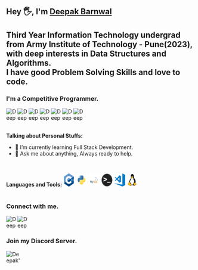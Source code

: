 ## Hey 🖐, I'm [Deepak Barnwal](https://www.linkedin.com/in/deepak-barnwal-216b48186/)

<h2>
Third Year Information Technology undergrad from Army Institute of Technology - Pune(2023), with deep interests in Data Structures and Algorithms.
<br/>
I have good Problem Solving Skills and love to code.
<br/>
 </h2>

### I'm a Competitive Programmer.
<a href="https://codeforces.com/profile/Deepak_23">
  <img align="left" alt="Deepak's CodeForces" height="35px" width="30px" src="https://cdn.iconscout.com/icon/free/png-256/code-forces-3521352-2944796.png" />
</a>
<a href="https://www.codechef.com/users/aomine23">
  <img align="left" alt="Deepak's Code Chef" height="35px" width="30px" src="https://avatars.githubusercontent.com/u/11960354?v=4" />
</a>

<a href="https://www.hackerrank.com/_Aomine_">
  <img align="left" alt="Deepak's HackerRank" height="35px" width="30px" src="https://upload.wikimedia.org/wikipedia/commons/thumb/4/40/HackerRank_Icon-1000px.png/480px-HackerRank_Icon-1000px.png" />
</a>

<a href="https://www.hackerearth.com/@aomine23">
  <img align="left" alt="Deepak's HackerEarth" height="35px" width="30px" src="https://camo.githubusercontent.com/0d8e111fa2d1f1743ca909becc6448691f0d2ee3935a2d3ad82d260f0b046311/68747470733a2f2f75706c6f61642e77696b696d656469612e6f72672f77696b6970656469612f636f6d6d6f6e732f652f65382f4861636b657245617274685f6c6f676f2e706e67" />
</a>

<a href="https://auth.geeksforgeeks.org/user/dbarnwal888/articles">
  <img align="left" alt="Deepak's TopCoder" height="35px" width="30px" src="https://img.icons8.com/color/452/GeeksforGeeks.png" />
</a>

<a href="https://www.topcoder.com/members/dbarnwal">
  <img align="left" alt="Deepak's TopCoder" height="35px" width="30px" src="https://pbs.twimg.com/profile_images/1410583222874951682/9p3wnwju_400x400.jpg" />
</a>

<a href="https://leetcode.com/_Aomine_/">
  <img align="left" alt="Deepak's Leet Code" height="35px" width="30px" src="https://upload.wikimedia.org/wikipedia/commons/1/19/LeetCode_logo_black.png" />
</a>
<br/>
<br/>
<br/>

**Talking about Personal Stuffs:**

- 🌱 I’m currently learning Full Stack Development.
- 💬 Ask me about anything, Always ready to help.
<br />

**Languages and Tools:**
<code><img height="35px" width="30px" src="https://raw.githubusercontent.com/github/explore/80688e429a7d4ef2fca1e82350fe8e3517d3494d/topics/cpp/cpp.png"></code>
<code><img height="35px" width="30px" src="https://raw.githubusercontent.com/github/explore/80688e429a7d4ef2fca1e82350fe8e3517d3494d/topics/python/python.png"></code>
<code><img height="35px" width="30px" src="https://raw.githubusercontent.com/github/explore/80688e429a7d4ef2fca1e82350fe8e3517d3494d/topics/mysql/mysql.png"></code>
<code><img height="35px" width="30px" src="https://raw.githubusercontent.com/github/explore/80688e429a7d4ef2fca1e82350fe8e3517d3494d/topics/terminal/terminal.png"></code>
<code><img height="35px" width="30px" src="https://raw.githubusercontent.com/github/explore/80688e429a7d4ef2fca1e82350fe8e3517d3494d/topics/visual-studio-code/visual-studio-code.png"></code>
<code><img height="35px" width="30px" src="https://raw.githubusercontent.com/github/explore/80688e429a7d4ef2fca1e82350fe8e3517d3494d/topics/linux/linux.png"></code>
<br />
<br />


### Connect with me.
<a href="https://www.linkedin.com/in/deepak-barnwal-216b48186/">
  <img align="left" alt="Deepak's LinkedIn"  height="35px" width="30px" src="https://image.flaticon.com/icons/png/512/174/174857.png" />
</a>
<a href="https://www.facebook.com/deepak.barnwal.336333/">
  <img align="left" alt="Deepak's FaceBook" height="35px" width="30px" src="https://image.flaticon.com/icons/png/512/124/124010.png" />
</a>
<br />
<br />

### Join my Discord Server.
<a href="https://discord.gg/dEpYfeSh">
  <img height="35px" width="40px" align="left" alt="Deepak's Discord"  height="35px" width="30px" src="https://logos-world.net/wp-content/uploads/2020/12/Discord-Logo.png" />
</a>
<br/>
<br/>

